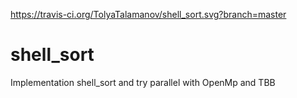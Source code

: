 https://travis-ci.org/TolyaTalamanov/shell_sort.svg?branch=master
# shell_sort
Implementation shell_sort and try parallel with OpenMp and TBB
